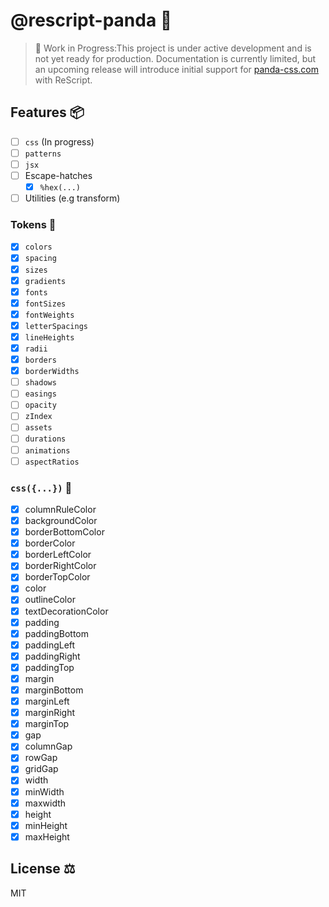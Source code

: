 # @rescript-panda 🐼
> 📣 Work in Progress:This project is under active development and is not yet ready for production. Documentation is currently limited, but an upcoming release will introduce initial support for [panda-css.com](https://panda-css.com) with ReScript.

## Features 📦
- [ ] `css` (In progress)
- [ ] `patterns`
- [ ] `jsx`
- [ ] Escape-hatches
  - [x] `%hex(...)`    
- [ ] Utilities (e.g transform)

### Tokens 🔎
- [x] `colors`
- [x] `spacing`
- [x] `sizes`
- [x] `gradients`
- [x] `fonts`
- [x] `fontSizes`
- [x] `fontWeights`
- [x] `letterSpacings`
- [x] `lineHeights`
- [x] `radii`
- [x] `borders`
- [x] `borderWidths`
- [ ] `shadows`
- [ ] `easings`
- [ ] `opacity`
- [ ] `zIndex`
- [ ] `assets`
- [ ] `durations`
- [ ] `animations`
- [ ] `aspectRatios`

### `css({...})` 📖
  - [x] columnRuleColor
  - [x] backgroundColor
  - [x] borderBottomColor
  - [x] borderColor
  - [x] borderLeftColor
  - [x] borderRightColor
  - [x] borderTopColor
  - [x] color
  - [x] outlineColor
  - [x] textDecorationColor
  - [x] padding
  - [x] paddingBottom
  - [x] paddingLeft
  - [x] paddingRight
  - [x] paddingTop
  - [x] margin
  - [x] marginBottom
  - [x] marginLeft
  - [x] marginRight
  - [x] marginTop
  - [x] gap
  - [x] columnGap
  - [x] rowGap
  - [x] gridGap
  - [x] width
  - [x] minWidth
  - [x] maxwidth
  - [x] height
  - [x] minHeight
  - [x] maxHeight

## License ⚖️
MIT

